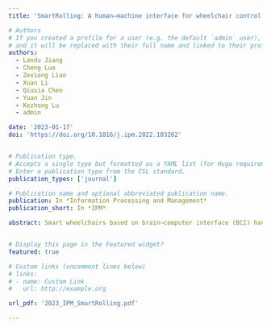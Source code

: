 ```yaml
---
title: 'SmartRolling: A human–machine interface for wheelchair control using EEG and smart sensing techniques'

# Authors
# If you created a profile for a user (e.g. the default `admin` user), write the username (folder name) here
# and it will be replaced with their full name and linked to their profile.
authors:
  - Landu Jiang
  - Cheng Luo
  - Zexiong Liao
  - Xuan Li
  - Qiuxia Chen
  - Yuan Jin
  - Kezhong Lu
  - admin

date: '2023-01-17'
doi: 'https://doi.org/10.1016/j.ipm.2022.103262'


# Publication type.
# Accepts a single type but formatted as a YAML list (for Hugo requirements).
# Enter a publication type from the CSL standard.
publication_types: ['journal']

# Publication name and optional abbreviated publication name.
publication: In *Information Processing and Management*
publication_short: In *IPM*

abstract: Smart wheelchairs based on brain–computer interface (BCI) have been widely utilized recently to address certain mobility problems for people with disability. In this paper, we present SmartRolling, an intuitive human–machine interaction approach for the direct control of robotic wheelchair that jointly leverages EEG signals and motion sensing techniques. Specifically, SmartRolling offers two wheelchair-actuation modes for users with different physical conditions: (1) head motion only — people who are severely disabled but able to do basic tasks using eyes and head, and (2) head and hands motion in addition to type 1, people who can use functioning hands/arms for extra tasks. The system issues operation commands by recognizing different EEG patterns elicited by motor execution (ME) tasks including eye blink, jaw clench, and fist open/close, while at the same time estimates users’ steering intentions based on their facing direction by leveraging inertial measurements and computer vision techniques. The experiment results demonstrate that the proposed system is robust and effective to meets the individual’s needs and has great potential to promote better health.


# Display this page in the Featured widget?
featured: true

# Custom links (uncomment lines below)
# links:
# - name: Custom Link
#   url: http://example.org

url_pdf: '2023_IPM_SmartRolling.pdf'

---
```

